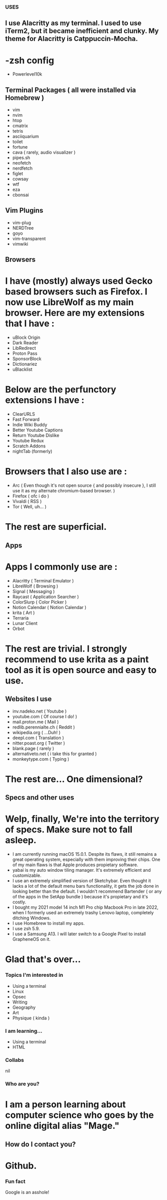 ### USES

## I use Alacritty as my terminal. I used to use iTerm2, but it became inefficient and clunky. My theme for Alacritty is Catppuccin-Mocha.

# -zsh config
* Powerlevel10k

## Terminal Packages ( all were installed via Homebrew )
* vim
* nvim
* htop
* cmatrix
* tetris
* asciiquarium
* toilet
* fortune
* cava ( rarely, audio visualizer )
* pipes.sh
* neofetch
* nerdfetch
* figlet
* cowsay
* wtf
* eza
* cbonsai

## Vim Plugins
* vim-plug
* NERDTree
* goyo
* vim-transparent
* vimwiki

## Browsers

# I have (mostly) always used Gecko based browsers such as Firefox. I now use LibreWolf as my main browser. Here are my extensions that I have :

* uBlock Origin
* Dark Reader
* LibRedirect
* Proton Pass
* SponsorBlock
* Dictionariez
* uBlacklist

# Below are the perfunctory extensions I have : 

* ClearURLS
* Fast Forward
* Indie Wiki Buddy
* Better Youtube Captions
* Return Youtube Dislike
* Youtube Redux
* Scratch Addons
* nightTab (formerly)
  
# Browsers that I also use are :

* Arc ( Even though it's not open source { and possibly insecure }, I still use it as my alternate chromium-based browser. )
* Firefox ( ofc i do )
* Vivaldi ( RSS )
* Tor ( Well, uh... )
# The rest are superficial.

## Apps

# Apps I commonly use are :
* Alacritty ( Terminal Emulator )
* LibreWolf ( Browsing )
* Signal ( Messaging )
* Raycast ( Application Searcher )
* ColorSlurp ( Color Picker )
* Notion Calendar ( Notion Calendar )
* krita ( Art )
* Terraria
* Lunar Client
* Orbot
# The rest are trivial. I strongly recommend to use krita as a paint tool as it is open source and easy to use.

## Websites I use
* inv.nadeko.net ( Youtube )
* youtube.com ( Of course I do! )
* mail.proton.me ( Mail )
* redlib.perennialte.ch ( Reddit )
* wikipedia.org ( ...Duh! )
* deepl.com ( Translation )
* nitter.poast.org ( Twitter )
* blank.page ( rarely )
* alternativeto.net ( i take this for granted )
* monkeytype.com ( Typing )
  
# The rest are... One dimensional?

## Specs and other uses
# Welp, finally, We're into the territory of specs. Make sure not to fall asleep.
* I am currently running macOS 15.0.1. Despite its flaws, it still remains a great operating system, especially with them improving their chips. One of my main flaws is that Apple produces propietary software.
* yabai is my auto window tiling manager. It's extremely efficient and customizable.
* I use an extremely simplified version of Sketchybar. Even thought it lacks a lot of the default menu bars functionality, it gets the job done in looking better than the default. I wouldn't recommend Bartender ( or any of the apps in the SetApp bundle ) because it's propietary and it's costly.
* I bought my 2021 model 14 inch M1 Pro chip Macbook Pro in late 2022, when I formerly used an extremely trashy Lenovo laptop, completely ditching Windows.
* I use Homebrew to install my apps.
* I use zsh 5.9.
* I use a Samsung A13. I will later switch to a Google Pixel to install GrapheneOS on it.
# Glad that's over...





### Topics I'm interested in
* Using a terminal
* Linux
* Opsec
* Writing
* Geography
* Art
* Physique ( kinda )

### I am learning...
* Using a terminal
* HTML

### Collabs
nil

### Who are you?
# I am a person learning about computer science who goes by the online digital alias "Mage."
## How do I contact you?
# Github.

### Fun fact
Google is an asshole!

